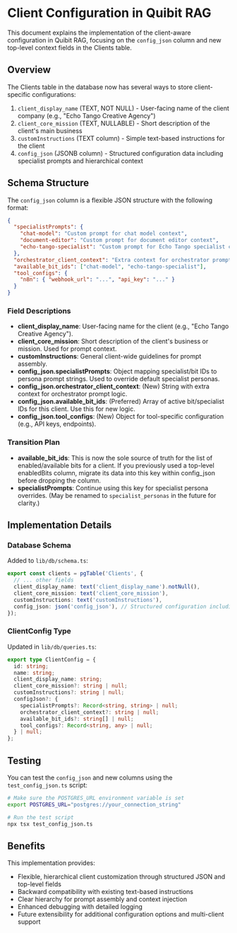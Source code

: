 # Client Configuration in Quibit RAG

This document explains the implementation of the client-aware configuration in Quibit RAG, focusing on the `config_json` column and new top-level context fields in the Clients table.

## Overview

The Clients table in the database now has several ways to store client-specific configurations:

1. `client_display_name` (TEXT, NOT NULL) - User-facing name of the client company (e.g., "Echo Tango Creative Agency")
2. `client_core_mission` (TEXT, NULLABLE) - Short description of the client's main business
3. `customInstructions` (TEXT column) - Simple text-based instructions for the client
4. `config_json` (JSONB column) - Structured configuration data including specialist prompts and hierarchical context

## Schema Structure

The `config_json` column is a flexible JSON structure with the following format:

```json
{
  "specialistPrompts": {
    "chat-model": "Custom prompt for chat model context",
    "document-editor": "Custom prompt for document editor context",
    "echo-tango-specialist": "Custom prompt for Echo Tango specialist context"
  },
  "orchestrator_client_context": "Extra context for orchestrator prompt logic.",
  "available_bit_ids": ["chat-model", "echo-tango-specialist"],
  "tool_configs": {
    "n8n": { "webhook_url": "...", "api_key": "..." }
  }
}
```

### Field Descriptions

- **client_display_name**: User-facing name for the client (e.g., "Echo Tango Creative Agency").
- **client_core_mission**: Short description of the client's business or mission. Used for prompt context.
- **customInstructions**: General client-wide guidelines for prompt assembly.
- **config_json.specialistPrompts**: Object mapping specialist/bit IDs to persona prompt strings. Used to override default specialist personas.
- **config_json.orchestrator_client_context**: (New) String with extra context for orchestrator prompt logic.
- **config_json.available_bit_ids**: (Preferred) Array of active bit/specialist IDs for this client. Use this for new logic.
- **config_json.tool_configs**: (New) Object for tool-specific configuration (e.g., API keys, endpoints).

### Transition Plan
- **available_bit_ids**: This is now the sole source of truth for the list of enabled/available bits for a client. If you previously used a top-level enabledBits column, migrate its data into this key within config_json before dropping the column.
- **specialistPrompts**: Continue using this key for specialist persona overrides. (May be renamed to `specialist_personas` in the future for clarity.)

## Implementation Details

### Database Schema

Added to `lib/db/schema.ts`:
```typescript
export const clients = pgTable('Clients', {
  // ... other fields
  client_display_name: text('client_display_name').notNull(),
  client_core_mission: text('client_core_mission'),
  customInstructions: text('customInstructions'),
  config_json: json('config_json'), // Structured configuration including specialistPrompts and new keys
});
```

### ClientConfig Type

Updated in `lib/db/queries.ts`:
```typescript
export type ClientConfig = {
  id: string;
  name: string;
  client_display_name: string;
  client_core_mission?: string | null;
  customInstructions?: string | null;
  configJson?: {
    specialistPrompts?: Record<string, string> | null;
    orchestrator_client_context?: string | null;
    available_bit_ids?: string[] | null;
    tool_configs?: Record<string, any> | null;
  } | null;
};
```

## Testing

You can test the `config_json` and new columns using the `test_config_json.ts` script:

```bash
# Make sure the POSTGRES_URL environment variable is set
export POSTGRES_URL="postgres://your_connection_string"

# Run the test script
npx tsx test_config_json.ts
```

## Benefits

This implementation provides:

- Flexible, hierarchical client customization through structured JSON and top-level fields
- Backward compatibility with existing text-based instructions
- Clear hierarchy for prompt assembly and context injection
- Enhanced debugging with detailed logging
- Future extensibility for additional configuration options and multi-client support 